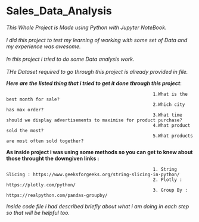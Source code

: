 # Sales_Data_Analysis

*This Whole Project is Made using Python with Jupyter NoteBook.*<br />
<br />
*I did this project to test my learning of working with some set of Data and my experience was awesome.*<br />
<br />
*In this project i tried to do some Data analysis work.*<br />
<br />
*THe Dataset  required to go through this project is already provided in file.*<br />

***Here are the listed thing that i tried to get it done through this project***: 
<br />

                                                           1.What is the best month for sale?  
                                                           2.Which city has max order?  
                                                           3.What time should we display advertisements to maximise for product purchase?  
                                                           4.What product sold the most?    
                                                           5.What products are most often sold together?    
                                                           

**As inside project i was using some methods so you can get to knew about those throught the downgiven links :**  <br />

                                                           1. String Slicing : https://www.geeksforgeeks.org/string-slicing-in-python/   
                                                           2. Plotly : https://plotly.com/python/   
                                                           3. Group By : https://realpython.com/pandas-groupby/   

*Inside code  file i had described briefly about what i am doing in each step so that will be helpful too.*<br />

                                                                                                                 
